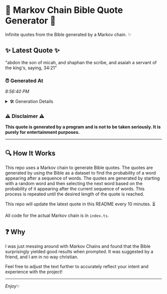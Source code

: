 # 📖 Markov Chain Bible Quote Generator 📖

Infinite quotes from the Bible generated by a Markov chain. ✨

## ✨ Latest Quote ✨
"abdon the son of micah, and shaphan the scribe, and asaiah a servant of the king's, saying, 34:21"

### ⏰ Generated At
*8:56:40 PM*

<details>
    <summary>🛠️ Generation Details</summary>
    <p>
        <strong>🌱 Seed:</strong> abdon<br>
        <strong>🔄 Iterations:</strong> 17<br>
        <strong>📜 Context History:</strong><br>[ abdon ]: the<br>[ abdon, the ]: son<br>[ abdon, the, son ]: of<br>[ abdon, the, son, of ]: micah,<br>[ abdon, the, son, of, micah, ]: and<br>[ abdon, the, son, of, micah,, and ]: shaphan<br>[ the, son, of, micah,, and, shaphan ]: the<br>[ son, of, micah,, and, shaphan, the ]: scribe,<br>[ of, micah,, and, shaphan, the, scribe, ]: and<br>[ micah,, and, shaphan, the, scribe,, and ]: asaiah<br>[ and, shaphan, the, scribe,, and, asaiah ]: a<br>[ shaphan, the, scribe,, and, asaiah, a ]: servant<br>[ the, scribe,, and, asaiah, a, servant ]: of<br>[ scribe,, and, asaiah, a, servant, of ]: the<br>[ and, asaiah, a, servant, of, the ]: king's,<br>[ asaiah, a, servant, of, the, king's, ]: saying,<br>[ a, servant, of, the, king's,, saying, ]: 34:21<br>
    </p>
</details>

### ⚠️ Disclaimer ⚠️
**This quote is generated by a program and is not to be taken seriously. It is purely for entertainment purposes.**

---

## 🔍 How It Works

This repo uses a Markov chain to generate Bible quotes. The quotes are generated by using the Bible as a dataset to find the probability of a word appearing after a sequence of words. The quotes are generated by starting with a random word and then selecting the next word based on the probability of it appearing after the current sequence of words. This process is repeated until the desired length of the quote is reached.

This repo will update the latest quote in this README every 10 minutes. ⏳

All code for the actual Markov chain is in `index.ts`.

## ❓ Why

I was just messing around with Markov Chains and found that the Bible surprisingly yielded good results when prompted. 
It was suggested by a friend, and I am in no way christian.

Feel free to adjust the text further to accurately reflect your intent and experience with the project!

---

*Enjoy*✨
